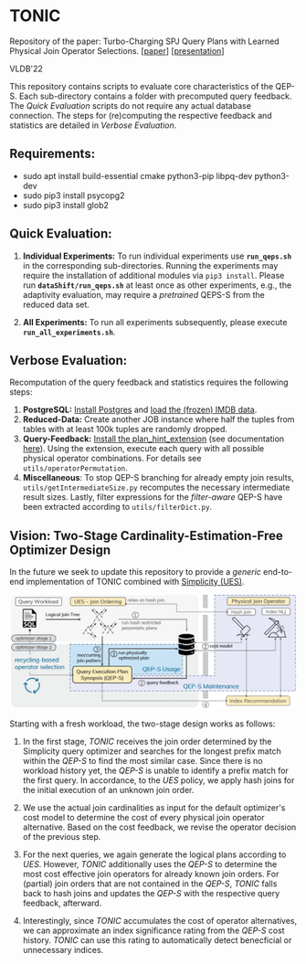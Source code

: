 # TONIC
Repository of the paper: Turbo-Charging SPJ Query Plans with Learned Physical Join Operator Selections. [[paper](https://vldb.org/pvldb/vol15/p2706-hertzschuch.pdf)]  [[presentation](/https://www.youtube.com/watch?v=yzXDygl8fBg)]


VLDB'22


This repository contains scripts to evaluate core characteristics of the QEP-S. Each sub-directory contains a folder with precomputed query feedback. The <em> Quick Evaluation</em> scripts do not require any actual database connection. The steps for (re)computing the respective feedback and statistics are detailed in <em> Verbose Evaluation</em>.

## Requirements: ##
- sudo apt install build-essential cmake python3-pip libpq-dev python3-dev
- sudo pip3 install psycopg2
- sudo pip3 install glob2 


## Quick Evaluation: 

1. **Individual Experiments:** To run individual experiments use **`run_qeps.sh`** in the corresponding sub-directories. Running the experiments may require the installation of additional modules via `pip3 install`. Please run **`dataShift/run_qeps.sh`** at least once as other experiments, e.g., the adaptivity evaluation, may require a <em>pretrained</em> QEPS-S from the reduced data set.

2. **All Experiments:** To run all experiments subsequently, please execute **`run_all_experiments.sh`**.



## Verbose Evaluation: 

Recomputation of the query feedback and statistics requires the following steps:

1. **PostgreSQL:** [Install Postgres](https://www.postgresql.org/download/linux/ubuntu/) and [load the (frozen) IMDB data](https://github.com/gregrahn/join-order-benchmark).
2. **Reduced-Data:** Create another JOB instance where half the tuples from tables with at least 100k tuples are randomly dropped.
3. **Query-Feedback:** [Install the plan_hint_extension](https://github.com/ossc-db/pg_hint_plan) (see documentation [here](https://pghintplan.osdn.jp/pg_hint_plan.html)). Using the extension, execute each query with all possible physical operator combinations. For details see `utils/operatorPermutation`.
4. **Miscellaneous**: To stop QEP-S branching for already empty join results, `utils/getIntermediateSize.py` recomputes the necessary intermediate result sizes. Lastly, filter expressions for the <em>filter-aware</em> QEP-S have been extracted according to `utils/filterDict.py`.


## Vision: Two-Stage Cardinality-Estimation-Free Optimizer Design
In the future we seek to update this repository to provide a <em>generic</em> end-to-end implementation of TONIC combined with [Simplicity (UES)](https://github.com/axhertz/SimplicityDoneRight). 


<img src="./figures/twostagedesign.png" width="750"/>


Starting with a fresh workload, the two-stage design works as follows: 



1. In the first stage, <em>TONIC</em> receives the join order determined by the Simplicity query optimizer and searches for the longest prefix match within the  <em>QEP-S</em> to find the most similar case. Since there is no workload history yet, the <em>QEP-S</em> is unable to identify a prefix match for the first query. In accordance, to the <em>UES</em> policy, we apply hash joins for the initial execution of an unknown join order.

2. We use the actual join cardinalities as input for the default optimizer's cost model to determine the cost of every physical join operator alternative. Based on the cost feedback, we revise the operator decision of the previous step. 

3. For the next queries, we again generate the logical plans according to <em>UES</em>. 
However, <em>TONIC</em> additionally uses the <em>QEP-S</em> to determine the most cost effective join operators for already known join orders. For (partial) join orders that are not contained in the <em>QEP-S</em>, <em>TONIC</em> falls back to hash joins and updates the <em>QEP-S</em> with the respective query feedback, afterward. 

4. Interestingly, since <em>TONIC</em> accumulates the cost of operator alternatives, we can approximate an index significance rating from the <em>QEP-S</em> cost history. <em>TONIC</em> can use this rating to automatically detect benecficial or unnecessary indices.
